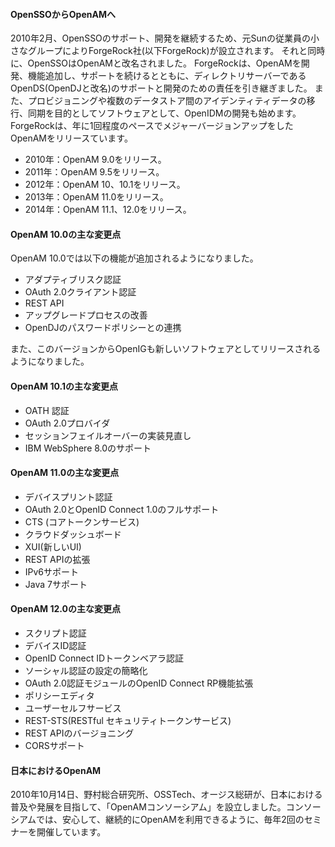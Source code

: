 #### OpenSSOからOpenAMへ

2010年2月、OpenSSOのサポート、開発を継続するため、元Sunの従業員の小さなグループによりForgeRock社(以下ForgeRock)が設立されます。
それと同時に、OpenSSOはOpenAMと改名されました。
ForgeRockは、OpenAMを開発、機能追加し、サポートを続けるとともに、ディレクトリサーバーであるOpenDS(OpenDJと改名)のサポートと開発のための責任を引き継ぎました。
また、プロビジョニングや複数のデータストア間のアイデンティティデータの移行、同期を目的としてソフトウェアとして、OpenIDMの開発も始めます。  
ForgeRockは、年に1回程度のペースでメジャーバージョンアップをしたOpenAMをリリースています。

* 2010年：OpenAM 9.0をリリース。
* 2011年：OpenAM 9.5をリリース。
* 2012年：OpenAM 10、10.1をリリース。
* 2013年：OpenAM 11.0をリリース。
* 2014年：OpenAM 11.1、12.0をリリース。

#### OpenAM 10.0の主な変更点

OpenAM 10.0では以下の機能が追加されるようになりました。

- アダプティブリスク認証
- OAuth 2.0クライアント認証
- REST API
- アップグレードプロセスの改善
- OpenDJのパスワードポリシーとの連携

また、このバージョンからOpenIGも新しいソフトウェアとしてリリースされるようになりました。

#### OpenAM 10.1の主な変更点

- OATH 認証
- OAuth 2.0プロバイダ
- セッションフェイルオーバーの実装見直し
- IBM WebSphere 8.0のサポート

#### OpenAM 11.0の主な変更点

- デバイスプリント認証
- OAuth 2.0とOpenID Connect 1.0のフルサポート
- CTS (コアトークンサービス)
- クラウドダッシュボード
- XUI(新しいUI)
- REST APIの拡張
- IPv6サポート
- Java 7サポート

#### OpenAM 12.0の主な変更点

- スクリプト認証
- デバイスID認証
- OpenID Connect IDトークンベアラ認証
- ソーシャル認証の設定の簡略化
- OAuth 2.0認証モジュールのOpenID Connect RP機能拡張
- ポリシーエディタ
- ユーザーセルフサービス
- REST-STS(RESTful セキュリティトークンサービス)
- REST APIのバージョニング
- CORSサポート

#### 日本におけるOpenAM

2010年10月14日、野村総合研究所、OSSTech、オージス総研が、日本における普及や発展を目指して、「OpenAMコンソーシアム」を設立しました。コンソーシアムでは、安心して、継続的にOpenAMを利用できるように、毎年2回のセミナーを開催しています。
